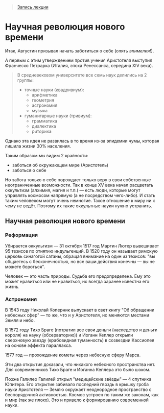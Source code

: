 > [Запись лекции](https://drive.google.com/open?id=0B_ciiYZxHJLSeDlyclphUmFremM)


# Научная революция нового времени

Итак, Августин призывал начать заботиться о себе (опять _эпимелия_!).

А первым с этим утверждением против учения Аристотеля выступил Франческо Петрарка (Италия, эпоха Ренессанса, середина XIV века).
> В средневековом университете все семь наук делились на 2 группы:
> - точные науки (квадривиум):
>   + арифметика
>   + геометрия
>   + астрономия
>   + музыка
> - гуманитарные науки (тривиум):
>   + грамматика
>   + диалектика
>   + риторика

Однако эта идея не развилась в то время из-за эпидемии чумы, которая лишила жизни 30% населения.

Таким образом мы видим 2 крайности:
- заботься об окружающем мире (Аристотель)
- заботься о себе

Но забота только о себе порождает только веру в свои собственные неограниченные возможности.
Так в конце XV века начал расцветать оккультизм (алхимия, магия и т.п.) — есть люди, которые могут управлять космосом напрямую (а не посредством чего-либо).
И стать таким человеком могут очень немногие.
Такое отношение к миру ни к чему не ведёт.
Поэтому их такие оккультные науки нужно устранить.


## Научная революция нового времени

### Реформация

Убирается оккультизм — 31 октября 1517 год Мартин Лютер вывешивает 95 тезисов по отнятию индульгенций. В 1520 году он называет римскую церковь синагогой сатаны, обращая внимание на один из тезисов: "вы общаетесь с бесконечностью, но все ваши действия конечны — вы не можете бороться".

Человек — это часть природы.
Судьба его предопределена.
Ему это может нравиться или не нравиться, но всегда заранее известна его жизнь.

### Астрономия

В 1543 году Николай Коперник выпускает в свет книгу "Об обращении небесных сфер" — то же, что и у Аристотеля, но меняются местами Земля и небо.

В 1572 году Тихо Браге (потратил все свои деньги (наследство и деньги короля) на науку (обсерваторию)) и Иоганн Кеплер открыли сверхновую звезду (крабовидная туманность) в созвездии Кассиопея на основе эффекта параллакса.

1577 год — прохождение кометы через небесную сферу Марса.

Эти два открытия доказали, что никакого небесного пространства нет.
Для современников Тихо Браге и Иоганна Кеплера это было шоком.

Позже Галилео Галилей открыл "медицейские звёзды" — 4 спутника Юпитера.
Его открытие забивало последний гвоздь в крышку гроба науки Аристотеля — Землю окружает неоднородное пространство с беспорядочной активностью.
Космос устроен по таким же законам, как и мир (так же плохо).
Это и привело к формированию современной науки.